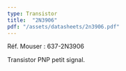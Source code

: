```yaml
---
type: Transistor
title:  "2N3906"
pdf: "/assets/datasheets/2n3906.pdf"
---
```


Réf. Mouser : 637-2N3906

Transistor PNP petit signal.

